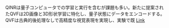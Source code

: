 QINRは量子コンピュータでの学習と実行を含むが課題も多い。新たに提案されたQVFは2D画像と3D形状学習に特化し、量子状態にデータをエンコードする。QVFは古典的後処理なしで高精度な視覚表現を実現し、実験で既
[Link](http://arxiv.org/abs/2508.10900v1)

